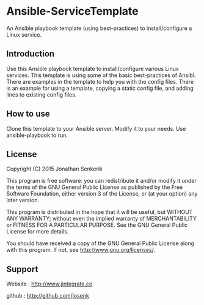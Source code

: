# Ansible-ServiceTemplate
An Ansible playbook template (using best-practices) to install/configure a Linux service.


Introduction
------------
Use this Ansible playbook template to install/configure various Linux services.  This template is using some of the basic best-practices of Ansibl.  There are examples in the template to help you with the config files.  There is an example for using a template, copying a static config file, and adding lines to existing config files.


How to use
----------
Clone this template to your Ansible server.  Modify it to your needs.  Use ansible-playbook to run.


License
-------

Copyright (C) 2015 Jonathan Senkerik

This program is free software: you can redistribute it and/or modify
it under the terms of the GNU General Public License as published by
the Free Software Foundation, either version 3 of the License, or
(at your option) any later version.

This program is distributed in the hope that it will be useful,
but WITHOUT ANY WARRANTY; without even the implied warranty of
MERCHANTABILITY or FITNESS FOR A PARTICULAR PURPOSE.  See the
GNU General Public License for more details.

You should have received a copy of the GNU General Public License
along with this program.  If not, see <http://www.gnu.org/licenses/>.


Support
-------
  Website : http://www.jintegrate.co

  github  : http://github.com/josenk


